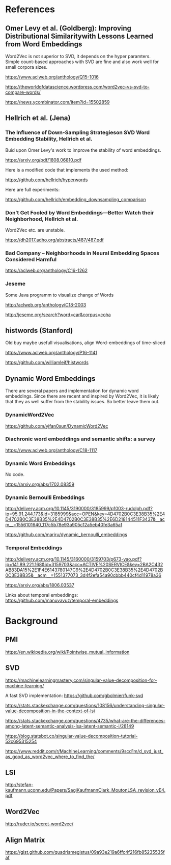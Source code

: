 # References

## Omer Levy et al. (Goldberg): Improving Distributional Similaritywith Lessons Learned from Word Embeddings

Word2Vec is not superior to SVD, it depends on the hyper paramters. Simple count-based approaches with SVD are fine and also work well for small corpora sizes.

https://www.aclweb.org/anthology/Q15-1016

https://theworldofdatascience.wordpress.com/word2vec-vs-svd-to-compare-words/

https://news.ycombinator.com/item?id=15502859

## Hellrich et al. (Jena)

### The Influence of Down-Sampling Strategieson SVD Word Embedding Stability, Hellrich et al.

Buid upon Omer Levy's work to improve the stability of word embeddings.

https://arxiv.org/pdf/1808.06810.pdf

Here is a modified code that implements the used method:

https://github.com/hellrich/hyperwords

Here are full experiments:

https://github.com/hellrich/embedding_downsampling_comparison

### Don’t Get Fooled by Word Embeddings—Better Watch their Neighborhood, Hellrich et al.

Word2Vec etc. are unstable.

https://dh2017.adho.org/abstracts/487/487.pdf

### Bad Company – Neighborhoods in Neural Embedding Spaces Considered Harmful

https://aclweb.org/anthology/C16-1262

### Jeseme

Some Java programm to visualize change of Words

http://aclweb.org/anthology/C18-2003

http://jeseme.org/search?word=car&corpus=coha

## histwords (Stanford)

Old buy maybe usefull visualisations, align Word-embeddings of time-sliced

https://www.aclweb.org/anthology/P16-1141

https://github.com/williamleif/histwords

## Dynamic Word Embeddings

There are several papers and implementation for dynamic word embeddings. Since there are recent and inspired by Word2Vec, it is likely that they as well suffer from the stability issues. So better leave them out.

### DynamicWord2Vec

https://github.com/yifan0sun/DynamicWord2Vec

### Diachronic word embeddings and semantic shifts: a survey

https://www.aclweb.org/anthology/C18-1117

### Dynamic Word Embeddings

No code.

https://arxiv.org/abs/1702.08359

### Dynamic Bernoulli Embeddings

http://delivery.acm.org/10.1145/3190000/3185999/p1003-rudolph.pdf?ip=95.91.244.173&id=3185999&acc=OPEN&key=4D4702B0C3E38B35%2E4D4702B0C3E38B35%2E4D4702B0C3E38B35%2E6D218144511F3437&__acm__=1556101640_117c5b78e93a905c12a5eb40fe3a65af

https://github.com/mariru/dynamic_bernoulli_embeddings

### Temporal Embeddings

http://delivery.acm.org/10.1145/3160000/3159703/p673-yao.pdf?ip=141.89.221.168&id=3159703&acc=ACTIVE%20SERVICE&key=2BA2C432AB83DA15%2E1F4E6143780147C9%2E4D4702B0C3E38B35%2E4D4702B0C3E38B35&__acm__=1551377073_3d4f2efa54a90cbbb440cf4d11978a36

https://arxiv.org/abs/1806.03537

Links about temporal embeddings: https://github.com/manuyavuz/temporal-embeddings

# Background

## PMI

https://en.wikipedia.org/wiki/Pointwise_mutual_information

## SVD

https://machinelearningmastery.com/singular-value-decomposition-for-machine-learning/

A fast SVD implementation: https://github.com/gbolmier/funk-svd

https://stats.stackexchange.com/questions/108156/understanding-singular-value-decomposition-in-the-context-of-lsi

https://stats.stackexchange.com/questions/4735/what-are-the-differences-among-latent-semantic-analysis-lsa-latent-semantic-i/28149

https://blog.statsbot.co/singular-value-decomposition-tutorial-52c695315254

https://www.reddit.com/r/MachineLearning/comments/9scd1m/d_svd_just_as_good_as_word2vec_where_to_find_the/

## LSI

http://stefan-kaufmann.uconn.edu/Papers/SagiKaufmannClark_MoutonLSA_revision_vE4.pdf

## Word2Vec

http://ruder.io/secret-word2vec/

## Align Matrix

https://gist.github.com/quadrismegistus/09a93e219a6ffc4f216fb85235535faf
